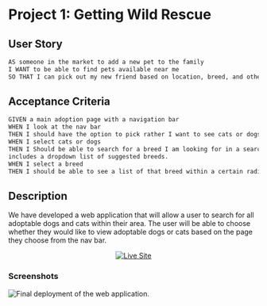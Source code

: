 # Project 1: Getting Wild Rescue

## User Story

```md
AS someone in the market to add a new pet to the family
I WANT to be able to find pets available near me
SO THAT I can pick out my new friend based on location, breed, and other characteristics
```

## Acceptance Criteria

```md
GIVEN a main adoption page with a navigation bar
WHEN I look at the nav bar
THEN I should have the option to pick rather I want to see cats or dogs
WHEN I select cats or dogs
THEN I Should be able to search for a breed I am looking for in a search bar that 
includes a dropdown list of suggested breeds.
WHEN I select a breed
THEN I should be able to see a list of that breed within a certain radius of my current location
```

## Description
We have developed a web application that will allow a user to search for all adoptable dogs and cats within their area. The user will be able to choose whether they would like to view adoptable dogs or cats based on the page they choose from the nav bar.

<p align="center">
    <a href="https://erikolvera.github.io/getting-wild-rescue/"><img src="https://img.shields.io/badge/-See Live Site-success?style=for-the-badge"  alt="Live Site" ></a>
</p>

### Screenshots

![Final deployment of the web application.](./images/demo.gif)
